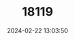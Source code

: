 ---
title: "18119"
category: "Praomys mutoni"
draft: false
date: 2024-02-22 13:03:50
languages:
  English: ["Masako Soft-furred Mouse", "Muton's Soft-furred Mouse", "Riverine Praomys", "Riverine Soft-furred Mouse"]
---